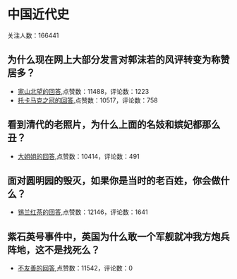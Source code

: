 #  中国近代史 
关注人数：166441
## 为什么现在网上大部分发言对郭沫若的风评转变为称赞居多？
- [家山北望的回答](https://www.zhihu.com/question/403085255/answer/1305389263),点赞数：11488，评论数：1223
- [托卡马克之冠的回答](https://www.zhihu.com/question/403085255/answer/1305643682),点赞数：10517，评论数：758
## 看到清代的老照片，为什么上面的名妓和嫔妃都那么丑？
- [大姐姐的回答](https://www.zhihu.com/question/21575743/answer/83690346),点赞数：10414，评论数：491
## 面对圆明园的毁灭，如果你是当时的老百姓，你会做什么？
- [锡兰红茶的回答](https://www.zhihu.com/question/427921737/answer/-1894483265),点赞数：12146，评论数：1641
## 紫石英号事件中，英国为什么敢一个军舰就冲我方炮兵阵地，这不是找死么？
- [不友善的回答](https://www.zhihu.com/question/405802552/answer/-1981335283),点赞数：11542，评论数：0
